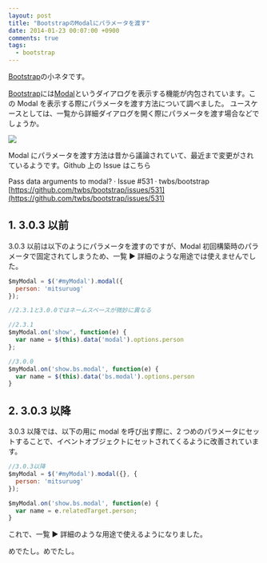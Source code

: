 ```yaml
---
layout: post
title: "BootstrapのModalにパラメータを渡す"
date: 2014-01-23 00:07:00 +0900
comments: true
tags:
  - bootstrap
---
```


[Bootstrap](http://getbootstrap.com/)の小ネタです。

[Bootstrap](http://getbootstrap.com/)には[Modal](http://getbootstrap.com/javascript/#modals)というダイアログを表示する機能が内包されています。この Modal を表示する際にパラメータを渡す方法について調べました。
ユースケースとしては、一覧から詳細ダイアログを開く際にパラメータを渡す場合などでしょうか。

<!-- more -->

![](https://s3-ap-northeast-1.amazonaws.com/blog-mitsuruog/images/2014/bootstrap-modal.png)

Modal にパラメータを渡す方法は昔から議論されていて、最近まで変更がされているようです。Github 上の Issue はこちら

Pass data arguments to modal? · Issue #531 · twbs/bootstrap
[https://github.com/twbs/bootstrap/issues/531](https://github.com/twbs/bootstrap/issues/531)

## 1. 3.0.3 以前

3.0.3 以前は以下のようにパラメータを渡すのですが、Modal 初回構築時のパラメータで固定されてしまうため、一覧 ▶︎ 詳細のような用途では使えませんでした。

```js
$myModal = $('#myModal').modal({
  person: 'mitsuruog'
});

//2.3.1と3.0.0ではネームスベースが微妙に異なる

//2.3.1
$myModal.on('show', function(e) {
  var name = $(this).data('modal').options.person
};

//3.0.0
$myModal.on('show.bs.modal', function(e) {
  var name = $(this).data('bs.modal').options.person
}
```

## 2. 3.0.3 以降

3.0.3 以降では、以下の用に modal を呼び出す際に、2 つめのパラメータにセットすることで、イベントオブジェクトにセットされてくるように改善されています。

```js
//3.0.3以降
$myModal = $('#myModal').modal({}, {
  person: 'mitsuruog'
});

$myModal.on('show.bs.modal', function(e) {
  var name = e.relatedTarget.person;
}
```

これで、一覧 ▶︎ 詳細のような用途で使えるようになりました。

めでたし。めでたし。
